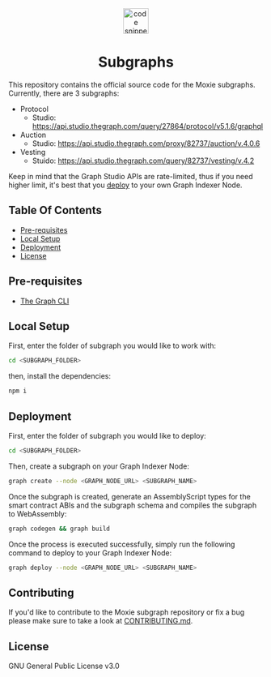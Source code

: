 <div align="center">
  <a align="center" href="https://moxie.xyz" target="_blank">
    <img src="./assets/logo.avif" alt="code snippets" height=50/>
  </a>
  <h1 align="center">Subgraphs</h1>
</div>

This repository contains the official source code for the Moxie subgraphs. Currently, there are 3 subgraphs:

- Protocol
  - Studio: https://api.studio.thegraph.com/query/27864/protocol/v5.1.6/graphql
- Auction
  - Studio: https://api.studio.thegraph.com/proxy/82737/auction/v.4.0.6
- Vesting
  - Stuido: https://api.studio.thegraph.com/query/82737/vesting/v.4.2

Keep in mind that the Graph Studio APIs are rate-limited, thus if you need higher limit, it's best that you [deploy](#deployment) to your own Graph Indexer Node.

## Table Of Contents

- [Pre-requisites](#pre-requisites)
- [Local Setup](#local-setup)
- [Deployment](#deployment)
- [License](#License)

## Pre-requisites

- [The Graph CLI](https://www.npmjs.com/package/@graphprotocol/graph-cli)

## Local Setup

First, enter the folder of subgraph you would like to work with:

```sh
cd <SUBGRAPH_FOLDER>
```

then, install the dependencies:

```sh
npm i
```

## Deployment

First, enter the folder of subgraph you would like to deploy:

```sh
cd <SUBGRAPH_FOLDER>
```

Then, create a subgraph on your Graph Indexer Node:

```sh
graph create --node <GRAPH_NODE_URL> <SUBGRAPH_NAME>
```

Once the subgraph is created, generate an AssemblyScript types for the smart contract ABIs and the subgraph schema and compiles the subgraph to WebAssembly:

```sh
graph codegen && graph build
```

Once the process is executed successfully, simply run the following command to deploy to your Graph Indexer Node:

```sh
graph deploy --node <GRAPH_NODE_URL> <SUBGRAPH_NAME>
```

## Contributing

If you'd like to contribute to the Moxie subgraph repository or fix a bug please make sure to take a look at [CONTRIBUTING.md](./CONTRIBUTING.md).

## License

GNU General Public License v3.0